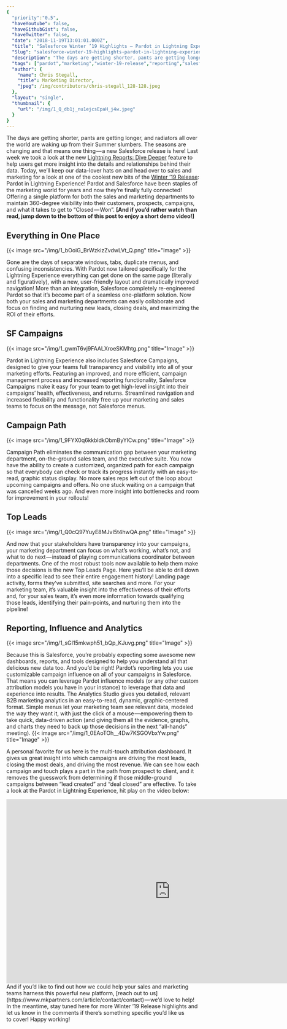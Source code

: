 ```yaml
---
{
  "priority":"0.5",
  "haveYoutube": false,
  "haveGithubGist": false,
  "haveTwitter": false,
  "date": "2018-11-19T13:01:01.000Z",
  "title": "Salesforce Winter ’19 Highlights — Pardot in Lightning Experience",
  "Slug": "salesforce-winter-19-highlights-pardot-in-lightning-experience-needs-links-before-publishing",
  "description": "The days are getting shorter, pants are getting longer, and radiators all over the world are waking up from their Summer slumbers. The seasons are changing and that means one thing — a new Salesforce release is here!.",
  "tags": ["pardot","marketing","winter-19-release","reporting","salesforce"],
  "author": {
    "name": Chris Stegall,
    "title": Marketing Director,
    "jpeg": /img/contributors/chris-stegall_128-128.jpeg
  },
  "layout": "single",
  "thumbnail": {
    "url": "/img/1_Q_db1j_nu1ejcsEpaH_j4w.jpeg"
  }
}
---
```

The days are getting shorter, pants are getting longer, and radiators all over the world are waking up from their Summer slumbers. The seasons are changing and that means one thing — a new Salesforce release is here!
Last week we took a look at the new [Lightning Reports: Dive Deeper](https://medium.com/creme-de-la-crm/salesforce-winter-19-release-highlights-lightning-reports-dig-deeper-2483d8a7a6dc) feature to help users get more insight into the details and relationships behind their data. Today, we’ll keep our data-lover hats on and head over to sales and marketing for a look at one of the coolest new bits of the [Winter ’19 Release](https://www.salesforce.com/campaign/releases/winter-19/overview/?d=cta-body-promo-39): Pardot in Lightning Experience!
Pardot and Salesforce have been staples of the marketing world for years and now they’re finally fully connected! Offering a single platform for both the sales and marketing departments to maintain 360-degree visibility into their customers, prospects, campaigns, and what it takes to get to “Closed — Won”.
**[And if you’d rather watch than read, jump down to the bottom of this post to enjoy a short demo video!]**

## Everything in One Place

{{< image src="/img/1_bOoiG_BrWzkizZvdwLVt_Q.png" title="Image" >}}

Gone are the days of separate windows, tabs, duplicate menus, and confusing inconsistencies. With Pardot now tailored specifically for the Lightning Experience everything can get done on the same page (literally and figuratively), with a new, user-friendly layout and dramatically improved navigation! More than an integration, Salesforce completely re-engineered Pardot so that it’s become part of a seamless one-platform solution. Now both your sales and marketing departments can easily collaborate and focus on finding and nurturing new leads, closing deals, and maximizing the ROI of their efforts.

## SF Campaigns

{{< image src="/img/1_gwmT6vj9FAALXroeSKMhtg.png" title="Image" >}}

Pardot in Lightning Experience also includes Salesforce Campaigns, designed to give your teams full transparency and visibility into all of your marketing efforts. Featuring an improved, and more efficient, campaign management process and increased reporting functionality, Salesforce Campaigns make it easy for your team to get high-level insight into their campaigns’ health, effectiveness, and returns. Streamlined navigation and increased flexibility and functionality free up your marketing and sales teams to focus on the message, not Salesforce menus.

## Campaign Path

{{< image src="/img/1_9FYX0q6kkbldkObmByYlCw.png" title="Image" >}}

Campaign Path eliminates the communication gap between your marketing department, on-the-ground sales team, and the executive suite. You now have the ability to create a customized, organized path for each campaign so that everybody can check or track its progress instantly with an easy-to-read, graphic status display. No more sales reps left out of the loop about upcoming campaigns and offers. No one stuck waiting on a campaign that was cancelled weeks ago. And even more insight into bottlenecks and room for improvement in your rollouts!

## Top Leads

{{< image src="/img/1_Q0cQ97YuyE8MJvI5t4hwQA.png" title="Image" >}}

And now that your stakeholders have transparency into your campaigns, your marketing department can focus on what’s working, what’s not, and what to do next — instead of playing communications coordinator between departments. One of the most robust tools now available to help them make those decisions is the new Top Leads Page. Here you’ll be able to drill down into a specific lead to see their entire engagement history! Landing page activity, forms they’ve submitted, site searches and more.
For your marketing team, it’s valuable insight into the effectiveness of their efforts and, for your sales team, it’s even more information towards qualifying those leads, identifying their pain-points, and nurturing them into the pipeline!

## Reporting, Influence and Analytics

{{< image src="/img/1_sGI15mkwph51_bQp_KJuvg.png" title="Image" >}}

Because this is Salesforce, you’re probably expecting some awesome new dashboards, reports, and tools designed to help you understand all that delicious new data too. And you’d be right!
Pardot’s reporting lets you use customizable campaign influence on all of your campaigns in Salesforce. That means you can leverage Pardot influence models (or any other custom attribution models you have in your instance) to leverage that data and experience into results.
The Analytics Studio gives you detailed, relevant B2B marketing analytics in an easy-to-read, dynamic, graphic-centered format. Simple menus let your marketing team see relevant data, modeled the way they want it, with just the click of a mouse — empowering them to take quick, data-driven action (and giving them all the evidence, graphs, and charts they need to back up those decisions in the next “all-hands” meeting).
{{< image src="/img/1_0EAoTOh__4Dw7KSGOVbxYw.png" title="Image" >}}

A personal favorite for us here is the multi-touch attribution dashboard. It gives us great insight into which campaigns are driving the most leads, closing the most deals, and driving the most revenue. We can see how each campaign and touch plays a part in the path from prospect to client, and it removes the guesswork from determining if those middle-ground campaigns between “lead created” and “deal closed” are effective.
To take a look at the Pardot in Lightning Experience, hit play on the video below:
<iframe src="https://cdn.embedly.com/widgets/media.html?src=https%3A%2F%2Fwww.youtube.com%2Fembed%2Ff2eSjYMKvSQ%3Ffeature%3Doembed&amp;url=http%3A%2F%2Fwww.youtube.com%2Fwatch%3Fv%3Df2eSjYMKvSQ&amp;image=https%3A%2F%2Fi.ytimg.com%2Fvi%2Ff2eSjYMKvSQ%2Fhqdefault.jpg&amp;key=a19fcc184b9711e1b4764040d3dc5c07&amp;type=text%2Fhtml&amp;schema=youtube" width="854" height="480" frameborder="0" scrolling="no">[https://medium.com/media/35786c1af4131d0d60a7524c2d6924d7/href](https://medium.com/media/35786c1af4131d0d60a7524c2d6924d7/href)</iframe>And if you’d like to find out how we could help your sales and marketing teams harness this powerful new platform, [reach out to us](https://www.mkpartners.com/article/contact/contact) — we’d love to help!
In the meantime, stay tuned here for more Winter ’19 Release highlights and let us know in the comments if there’s something specific you’d like us to cover!
Happy working!
